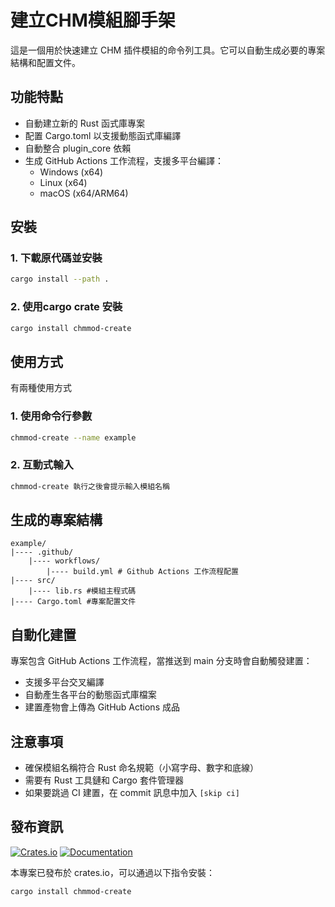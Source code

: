 # 建立CHM模組腳手架

這是一個用於快速建立 CHM 插件模組的命令列工具。它可以自動生成必要的專案結構和配置文件。

## 功能特點

- 自動建立新的 Rust 函式庫專案
- 配置 Cargo.toml 以支援動態函式庫編譯
- 自動整合 plugin_core 依賴
- 生成 GitHub Actions 工作流程，支援多平台編譯：
  - Windows (x64)
  - Linux (x64)
  - macOS (x64/ARM64)

## 安裝
### 1. 下載原代碼並安裝
```bash
cargo install --path .
```
### 2. 使用cargo crate 安裝
```bash
cargo install chmmod-create
```
## 使用方式
有兩種使用方式
### 1. 使用命令行參數
```bash
chmmod-create --name example
```
### 2. 互動式輸入
```bash
chmmod-create 執行之後會提示輸入模組名稱
```

## 生成的專案結構
```
example/
|---- .github/
    |---- workflows/
        |---- build.yml # Github Actions 工作流程配置
|---- src/
    |---- lib.rs #模組主程式碼
|---- Cargo.toml #專案配置文件
```
## 自動化建置
專案包含 GitHub Actions 工作流程，當推送到 main 分支時會自動觸發建置：
- 支援多平台交叉編譯
- 自動產生各平台的動態函式庫檔案
- 建置產物會上傳為 GitHub Actions 成品
## 注意事項
- 確保模組名稱符合 Rust 命名規範（小寫字母、數字和底線）
- 需要有 Rust 工具鏈和 Cargo 套件管理器
- 如果要跳過 CI 建置，在 commit 訊息中加入 `[skip ci]`

## 發布資訊

[![Crates.io](https://img.shields.io/crates/v/chmmod-create.svg)](https://crates.io/crates/chmmod-create)
[![Documentation](https://docs.rs/chmmod-create/badge.svg)](https://docs.rs/chmmod-create)

本專案已發布於 crates.io，可以通過以下指令安裝：

```bash
cargo install chmmod-create
```